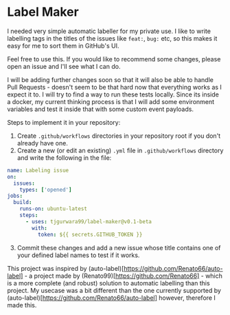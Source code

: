# Label Maker

I needed very simple automatic labeller for my private use. I like to write labelling tags in the titles of the issues like `feat:`, `bug:` etc, so this makes it easy for me to sort them in GitHub's UI.

Feel free to use this. If you would like to recommend some changes, please open an issue and I'll see what I can do.

I will be adding further changes soon so that it will also be able to handle Pull Requests - doesn't seem to be that hard now that everything works as I expect it to. I will try to find a way to run these tests locally. Since its inside a docker, my current thinking process is that I will add some environment variables and test it inside that with some custom event payloads.

Steps to implement it in your repository:

1. Create `.github/workflows` directories in your repository root if you don't already have one.
2. Create a new (or edit an existing) `.yml` file in `.github/workflows` directory and write the following in the file:
```yml
name: Labeling issue 
on:
  issues:
    types: ['opened']
jobs:
  build:
    runs-on: ubuntu-latest
    steps:
      - uses: tjgurwara99/label-maker@v0.1-beta
        with: 
          token: ${{ secrets.GITHUB_TOKEN }}
```
3. Commit these changes and add a new issue whose title contains one of your defined label names to test if it works.


This project was inspired by (auto-label)[https://github.com/Renato66/auto-label] - a project made by (Renato99)[https://github.com/Renato66] - which is a more complete (and robust) solution to automatic labelling than this project. My usecase was a bit different than the one currently supported by (auto-label)[https://github.com/Renato66/auto-label] however, therefore I made this.
